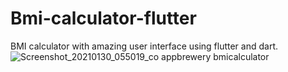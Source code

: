 # Bmi-calculator-flutter
BMI calculator with amazing user interface using flutter and dart.
![Screenshot_20210130_055019_co appbrewery bmicalculator](https://user-images.githubusercontent.com/59020445/106331543-16c23000-62c0-11eb-95f0-3b6c1d8d7e41.jpg)

